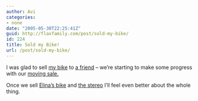 ```yaml
---
author: Avi
categories:
- none
date: "2005-05-30T22:25:41Z"
guid: http://flaxfamily.com/post/sold-my-bike/
id: 224
title: Sold my Bike!
url: /post/sold-my-bike/
---
```

I was glad to sell [my bike](http://flaxfamily.com/forsale/jerusalem/mensbike.html) to [a friend](http://gilbenmori.blogspot.com) &#8211; we&#8217;re starting to make some progress with our [moving sale.](http://flaxfamily.com/forsale/jerusalem/)

Once we sell [Elina&#8217;s bike](http://flaxfamily.com/forsale/jerusalem/womensbike.html) and [the stereo](http://flaxfamily.com/forsale/jerusalem/stereo.html) I&#8217;ll feel even better about the whole thing.